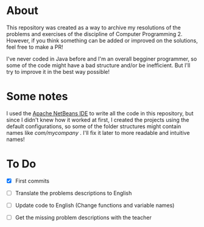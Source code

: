 # About

This repository was created as a way to archive my resolutions of the problems and exercises of the discipline of Computer Programming 2. However, if you think something can be added or improved on the solutions, feel free to make a PR!

I've never coded in Java before and I'm an overall begginer programmer, so some of the code might have a bad structure and/or be inefficient. But I'll try to improve it in the best way possible!

# Some notes

I used the [Apache NetBeans IDE](https://netbeans.apache.org/) to write all the code in this repository, but since I didn't knew how it worked at first, I created the projects using the default configurations, so some of the folder structures might contain names like
*com/mycompany* . I'll fix it later to more readable and intuitive names!


# To Do

- [x] First commits
- [ ] Translate the problems descriptions to English
- [ ] Update code to English (Change functions and variable names)
- [ ] Get the missing problem descriptions with the teacher


